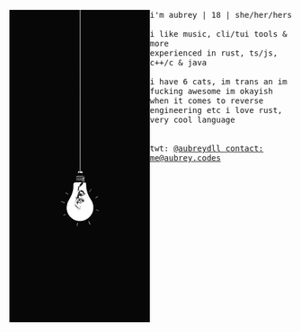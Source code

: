 <p float="left">
  <img src="images/image3.jpg" width="250" align="left">
  <p float="left">
    <samp>
      i'm aubrey | 18 | she/her/hers
      <br>
      <br>
      i like music, cli/tui tools & more
      <br>
      experienced in rust, ts/js, c++/c & java
      <br>
      <br>
      i have 6 cats, im trans an im fucking awesome
      im okayish when it comes to reverse engineering etc
      i love rust, very cool language
      <br>
      <br>
      <br>
      twt: 
      <a href="https://twitter.com/aubreydll">@aubreydll
      contact: 
      <a href="mailto:me@aubrey.codes">me@aubrey.codes
    </samp>
  </p>
</p>
